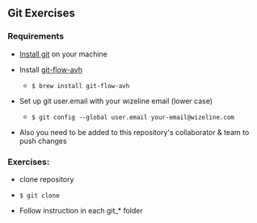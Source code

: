 ## Git Exercises

### Requirements

- [Install git](https://www.atlassian.com/git/tutorials/install-git) on your machine 

- Install [git-flow-avh](https://danielkummer.github.io/git-flow-cheatsheet/)
  - ```$ brew install git-flow-avh```

- Set up git user.email with your wizeline email (lower case)
  - ```$ git config --global user.email your-email@wizeline.com```

- Also you need to be added to this repository's collaborator & team to push changes


### Exercises:
-  clone  repository
  - ```$ git clone ```

- Follow instruction in each git_* folder

